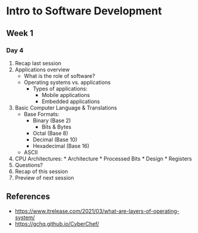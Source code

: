 # Intro to Software Development
## Week 1
### Day 4
1. Recap last session
2. Applications overview
	* What is the role of software?
	* Operating systems vs. applications
		* Types of applications:
			* Mobile applications
			* Embedded applications
3. Basic Computer Language & Translations
    * Base Formats:
        * Binary (Base 2)
            * Bits & Bytes
        * Octal (Base 8)
        * Decimal (Base 10)
        * Hexadecimal (Base 16)
    * ASCII
4. CPU Architectures:
        * Architecture
        * Processed Bits
        * Design
        * Registers
5. Questions?
6. Recap of this session
7. Preview of next session

## References
* https://www.itrelease.com/2021/03/what-are-layers-of-operating-system/
* https://gchq.github.io/CyberChef/
